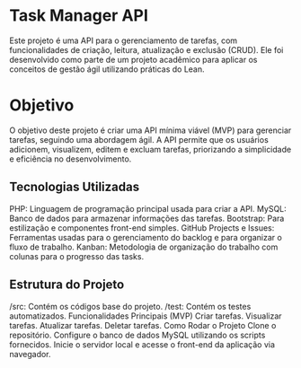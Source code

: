 # Task Manager API
Este projeto é uma API para o gerenciamento de tarefas, com funcionalidades de criação, leitura, atualização e exclusão (CRUD). Ele foi desenvolvido como parte de um projeto acadêmico para aplicar os conceitos de gestão ágil utilizando práticas do Lean.

# Objetivo
O objetivo deste projeto é criar uma API mínima viável (MVP) para gerenciar tarefas, seguindo uma abordagem ágil. A API permite que os usuários adicionem, visualizem, editem e excluam tarefas, priorizando a simplicidade e eficiência no desenvolvimento.

## Tecnologias Utilizadas
PHP: Linguagem de programação principal usada para criar a API.
MySQL: Banco de dados para armazenar informações das tarefas.
Bootstrap: Para estilização e componentes front-end simples.
GitHub Projects e Issues: Ferramentas usadas para o gerenciamento do backlog e para organizar o fluxo de trabalho.
Kanban: Metodologia de organização do trabalho com colunas para o progresso das tasks.

## Estrutura do Projeto
/src: Contém os códigos base do projeto.
/test: Contém os testes automatizados.
Funcionalidades Principais (MVP)
Criar tarefas.
Visualizar tarefas.
Atualizar tarefas.
Deletar tarefas.
Como Rodar o Projeto
Clone o repositório.
Configure o banco de dados MySQL utilizando os scripts fornecidos.
Inicie o servidor local e acesse o front-end da aplicação via navegador.


